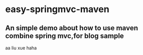 # easy-springmvc-maven
## An simple demo about how to use maven combine spring mvc,for blog sample
aa
liu
xue
haha
